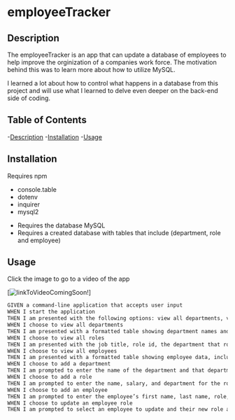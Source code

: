 # employeeTracker

## Description

The employeeTracker is an app that can update a database of employees to help improve the orginization of a companies work force. The motivation behind this was to learn more about how to utilize MySQL.

I learned a lot about how to control what happens in a database from this project and will use what I learned to delve even deeper on the back-end side of coding.

## Table of Contents

-[Description](#description)
-[Installation](#installation)
-[Usage](#usage)

## Installation

Requires npm
* console.table
* dotenv
* inquirer
* mysql2

- Requires the database MySQL
- Requires a created database with tables that include (department, role and employee)

## Usage

Click the image to go to a video of the app

[![linkToVideoComingSoon!]()]

```md
GIVEN a command-line application that accepts user input
WHEN I start the application
THEN I am presented with the following options: view all departments, view all roles, view all employees, add a department, add a role, add an employee, and update an employee role
WHEN I choose to view all departments
THEN I am presented with a formatted table showing department names and department ids
WHEN I choose to view all roles
THEN I am presented with the job title, role id, the department that role belongs to, and the salary for that role
WHEN I choose to view all employees
THEN I am presented with a formatted table showing employee data, including employee ids, first names, last names, job titles, departments, salaries, and managers that the employees report to
WHEN I choose to add a department
THEN I am prompted to enter the name of the department and that department is added to the database
WHEN I choose to add a role
THEN I am prompted to enter the name, salary, and department for the role and that role is added to the database
WHEN I choose to add an employee
THEN I am prompted to enter the employee’s first name, last name, role, and manager, and that employee is added to the database
WHEN I choose to update an employee role
THEN I am prompted to select an employee to update and their new role and this information is updated in the database 
```